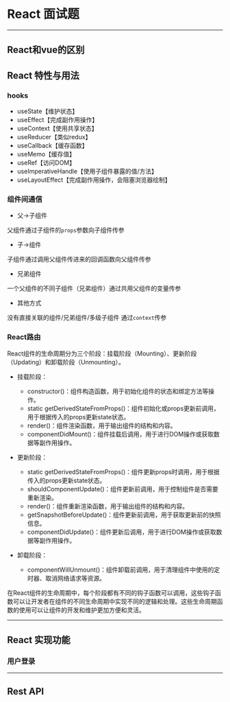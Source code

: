 # React 面试题

---

## React和vue的区别

## React 特性与用法

### hooks

- useState【维护状态】
- useEffect【完成副作用操作】
- useContext【使用共享状态】
- useReducer【类似redux】
- useCallback【缓存函数】
- useMemo【缓存值】
- useRef【访问DOM】
- useImperativeHandle【使用子组件暴露的值/方法】
- useLayoutEffect【完成副作用操作，会阻塞浏览器绘制】

### 组件间通信

- 父->子组件

父组件通过子组件的`props`参数向子组件传参

- 子->组件

子组件通过调用父组件传进来的回调函数向父组件传参

- 兄弟组件

一个父组件的不同子组件（兄弟组件）通过共用父组件的变量传参

- 其他方式

没有直接关联的组件/兄弟组件/多级子组件 通过`context`传参



### React路由

React组件的生命周期分为三个阶段：挂载阶段（Mounting）、更新阶段（Updating）和卸载阶段（Unmounting）。

- 挂载阶段：
  - constructor()：组件构造函数，用于初始化组件的状态和绑定方法等操作。
  - static getDerivedStateFromProps()：组件初始化或props更新前调用，用于根据传入的props更新state状态。
  - render()：组件渲染函数，用于输出组件的结构和内容。
  - componentDidMount()：组件挂载后调用，用于进行DOM操作或获取数据等副作用操作。

- 更新阶段：
  - static getDerivedStateFromProps()：组件更新props时调用，用于根据传入的props更新state状态。
  - shouldComponentUpdate()：组件更新前调用，用于控制组件是否需要重新渲染。
  - render()：组件重新渲染函数，用于输出组件的结构和内容。
  - getSnapshotBeforeUpdate()：组件更新前调用，用于获取更新前的快照信息。
  - componentDidUpdate()：组件更新后调用，用于进行DOM操作或获取数据等副作用操作。

- 卸载阶段：
  - componentWillUnmount()：组件卸载前调用，用于清理组件中使用的定时器、取消网络请求等资源。

在React组件的生命周期中，每个阶段都有不同的钩子函数可以调用，这些钩子函数可以让开发者在组件的不同生命周期中实现不同的逻辑和处理。这些生命周期函数的使用可以让组件的开发和维护更加方便和灵活。

---

## React 实现功能

### 用户登录

---

## Rest API